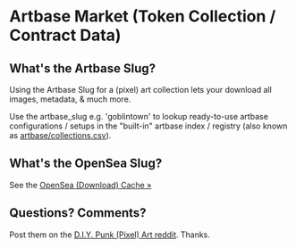 #  Artbase Market  (Token Collection / Contract Data)




## What's the Artbase Slug?

Using the Artbase Slug for a (pixel) art collection
lets your download all images, metadata, & much more.

Use the artbase_slug e.g. 'goblintown' to
lookup ready-to-use artbase configurations / setups in
the "built-in" artbase index / registry (also known as [artbase/collections.csv](https://github.com/pixelartexchange/artbase/blob/master/collections.csv)).


## What's the OpenSea Slug?

See the [OpenSea (Download) Cache »](https://github.com/pixelartexchange/opensea.cache)





## Questions? Comments?

Post them on the [D.I.Y. Punk (Pixel) Art reddit](https://old.reddit.com/r/DIYPunkArt). Thanks.


